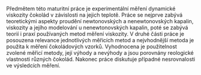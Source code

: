 Předmětem této maturitní práce je experimentální měření dynamické viskozity čokolád v závislosti na jejich teplotě. Práce se nejprve zabývá teoretickými aspekty proudění newtonovských a nenewtonovských kapalin, viskozity a jejího modelování u nenewtonovských kapalin, poté se zabývá teorií i praxí používaných metod měření viskozity. V druhé části práce je posouzena relevance jednotlivých měřicích metod a nejvhodnější metoda je použita k měření čokoládových vzorků. Vyhodnocena je použitelnost zvolené měřicí metody, její výhody a nevýhody a jsou porovnány reologické vlastnosti různých čokolád. Nakonec práce diskutuje případné nesrovnalosti ve výsledcích měření.
